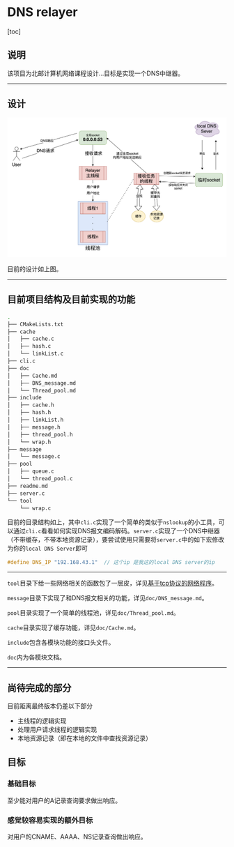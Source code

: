 # DNS relayer

[toc]

## 说明

该项目为北邮计算机网络课程设计...目标是实现一个DNS中继器。

---

## 设计

![design](./doc/img/design.png)

目前的设计如上图。

---

## 目前项目结构及目前实现的功能

```bash
.
├── CMakeLists.txt
├── cache
│   ├── cache.c
│   ├── hash.c
│   └── linkList.c
├── cli.c
├── doc
│   ├── Cache.md
│   ├── DNS_message.md
│   └── Thread_pool.md
├── include
│   ├── cache.h
│   ├── hash.h
│   ├── linkList.h
│   ├── message.h
│   ├── thread_pool.h
│   └── wrap.h
├── message
│   └── message.c
├── pool
│   ├── queue.c
│   └── thread_pool.c
├── readme.md
├── server.c
└── tool
    └── wrap.c
```

目前的目录结构如上，其中`cli.c`实现了一个简单的类似于`nslookup`的小工具，可以通过`cli.c`看看如何实现DNS报文编码解码。`server.c`实现了一个DNS中继器（不带缓存，不带本地资源记录），要尝试使用只需要将`server.c`中的如下宏修改为你的`local DNS Server`即可

```c
#define DNS_IP "192.168.43.1"  // 这个ip 是我这的local DNS server的ip 
```

---

`tool`目录下给一些网络相关的函数包了一层皮，详见[基于tcp协议的网络程序](https://www.bookstack.cn/read/linux-c/fa2e4c92668c4bb7.md)。

`message`目录下实现了和DNS报文相关的功能，详见`doc/DNS_message.md`。

`pool`目录实现了一个简单的线程池，详见`doc/Thread_pool.md`。

`cache`目录实现了缓存功能，详见`doc/Cache.md`。

`include`包含各模块功能的接口头文件。

`doc`内为各模块文档。

---

## 尚待完成的部分

目前距离最终版本仍差以下部分

- 主线程的逻辑实现
- 处理用户请求线程的逻辑实现
- 本地资源记录（即在本地的文件中查找资源记录）



## 目标

### 基础目标

至少能对用户的A记录查询要求做出响应。

### 感觉较容易实现的额外目标

对用户的CNAME、AAAA、NS记录查询做出响应。